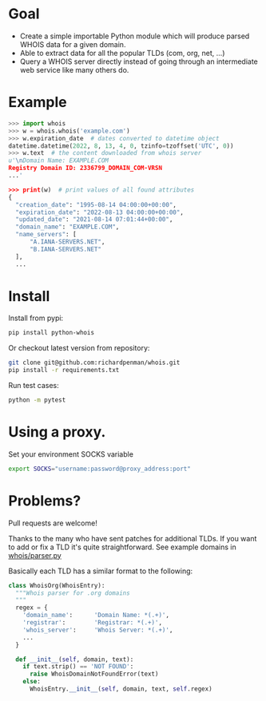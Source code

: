 # Goal

- Create a simple importable Python module which will produce parsed
  WHOIS data for a given domain.
- Able to extract data for all the popular TLDs (com, org, net, ...)
- Query a WHOIS server directly instead of going through an
  intermediate web service like many others do.

# Example

```python
>>> import whois
>>> w = whois.whois('example.com')
>>> w.expiration_date  # dates converted to datetime object
datetime.datetime(2022, 8, 13, 4, 0, tzinfo=tzoffset('UTC', 0))
>>> w.text  # the content downloaded from whois server
u'\nDomain Name: EXAMPLE.COM
Registry Domain ID: 2336799_DOMAIN_COM-VRSN
...'

>>> print(w)  # print values of all found attributes
{
  "creation_date": "1995-08-14 04:00:00+00:00",
  "expiration_date": "2022-08-13 04:00:00+00:00",
  "updated_date": "2021-08-14 07:01:44+00:00",
  "domain_name": "EXAMPLE.COM",
  "name_servers": [
      "A.IANA-SERVERS.NET",
      "B.IANA-SERVERS.NET"
  ],
  ...
```

# Install

Install from pypi:

```bash
pip install python-whois
```

Or checkout latest version from repository:

```bash
git clone git@github.com:richardpenman/whois.git
pip install -r requirements.txt
```

Run test cases:

```bash
python -m pytest
```

# Using a proxy.

Set your environment SOCKS variable
```bash
export SOCKS="username:password@proxy_address:port"
```

# Problems?

Pull requests are welcome!

Thanks to the many who have sent patches for additional TLDs. If you want to add or fix a TLD it's quite straightforward.
See example domains in [whois/parser.py](https://github.com/richardpenman/whois/blob/master/whois/parser.py)

Basically each TLD has a similar format to the following:

```python
class WhoisOrg(WhoisEntry):
  """Whois parser for .org domains
  """
  regex = {
    'domain_name':      'Domain Name: *(.+)',
    'registrar':        'Registrar: *(.+)',
    'whois_server':     'Whois Server: *(.+)',
    ...
  }

  def __init__(self, domain, text):
    if text.strip() == 'NOT FOUND':
      raise WhoisDomainNotFoundError(text)
    else:
      WhoisEntry.__init__(self, domain, text, self.regex)
```
